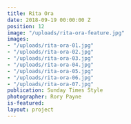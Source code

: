```yaml
---
title: Rita Ora
date: 2018-09-19 00:00:00 Z
position: 12
image: "/uploads/rita-ora-feature.jpg"
images:
- "/uploads/rita-ora-01.jpg"
- "/uploads/rita-ora-02.jpg"
- "/uploads/rita-ora-03.jpg"
- "/uploads/rita-ora-04.jpg"
- "/uploads/rita-ora-05.jpg"
- "/uploads/rita-ora-06.jpg"
- "/uploads/rita-ora-07.jpg"
publication: Sunday Times Style
photographer: Rory Payne
is-featured: 
layout: project
---
```


